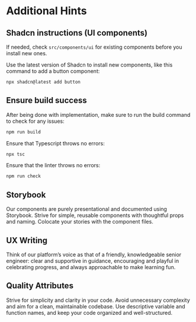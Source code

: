 # Additional Hints

## Shadcn instructions (UI components)

If needed, check `src/components/ui` for existing components before you install new ones.

Use the latest version of Shadcn to install new components, like this command to add a button component:

```bash
npx shadcn@latest add button
```

## Ensure build success

After being done with implementation, make sure to run the build command to check for any issues:

```bash
npm run build
```

Ensure that Typescript throws no errors:

```bash
npx tsc
```

Ensure that the linter throws no errors:

```bash
npm run check
```

## Storybook

Our components are purely presentational and documented using Storybook. Strive for simple, reusable components with thoughtful props and naming.
Colocate your stories with the component files.

## UX Writing

Think of our platform’s voice as that of a friendly, knowledgeable senior engineer: clear and supportive in guidance, encouraging and playful in celebrating progress, and always approachable to make learning fun.

## Quality Attributes

Strive for simplicity and clarity in your code. Avoid unnecessary complexity and aim for a clean, maintainable codebase. Use descriptive variable and function names, and keep your code organized and well-structured.
